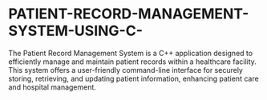 # PATIENT-RECORD-MANAGEMENT-SYSTEM-USING-C-
The Patient Record Management System is a C++ application designed to efficiently manage and maintain patient records within a healthcare facility. This system offers a user-friendly command-line interface for securely storing, retrieving, and updating patient information, enhancing patient care and hospital management.
